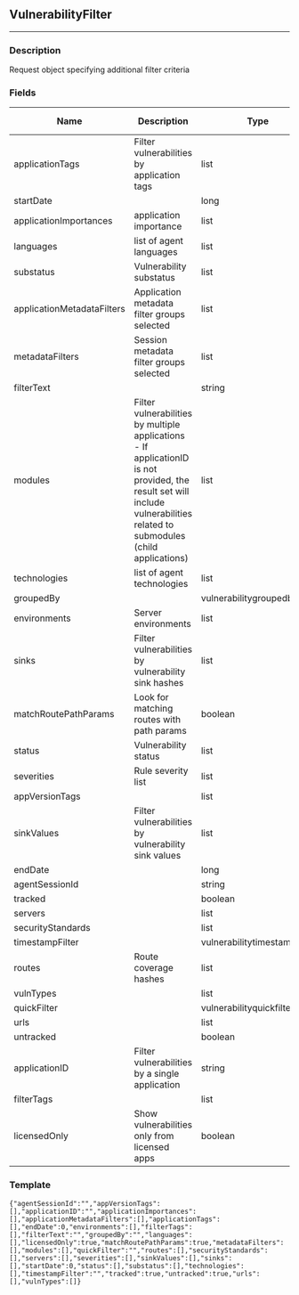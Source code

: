 ## VulnerabilityFilter
---
### Description
Request object specifying additional filter criteria
### Fields
| Name | Description | Type | Allowed Values | Required |
| ---- | ----------- | ---- | -------------- | -------- |
| applicationTags | Filter vulnerabilities by application tags | list |  | true |
| startDate |  | long |  | false |
| applicationImportances | application importance | list |  | false |
| languages | list of agent languages | list |  | true |
| substatus | Vulnerability substatus | list |  | true |
| applicationMetadataFilters | Application metadata filter groups selected | list |  | true |
| metadataFilters | Session metadata filter groups selected | list |  | true |
| filterText |  | string |  | false |
| modules | Filter vulnerabilities by multiple applications - If applicationID is not provided, the result set will include vulnerabilities related to submodules (child applications) | list |  | true |
| technologies | list of agent technologies | list |  | true |
| groupedBy |  | vulnerabilitygroupedby |  | false |
| environments | Server environments | list |  | true |
| sinks | Filter vulnerabilities by vulnerability sink hashes | list |  | true |
| matchRoutePathParams | Look for matching routes with path params | boolean |  | false |
| status | Vulnerability status | list |  | true |
| severities | Rule severity list | list |  | true |
| appVersionTags |  | list |  | true |
| sinkValues | Filter vulnerabilities by vulnerability sink values | list |  | true |
| endDate |  | long |  | false |
| agentSessionId |  | string |  | false |
| tracked |  | boolean |  | false |
| servers |  | list |  | true |
| securityStandards |  | list |  | true |
| timestampFilter |  | vulnerabilitytimestampfield |  | false |
| routes | Route coverage hashes | list |  | true |
| vulnTypes |  | list |  | true |
| quickFilter |  | vulnerabilityquickfiltertype |  | false |
| urls |  | list |  | true |
| untracked |  | boolean |  | false |
| applicationID | Filter vulnerabilities by a single application | string |  | false |
| filterTags |  | list |  | true |
| licensedOnly | Show vulnerabilities only from licensed apps | boolean |  | false |
### Template
```
{"agentSessionId":"","appVersionTags":[],"applicationID":"","applicationImportances":[],"applicationMetadataFilters":[],"applicationTags":[],"endDate":0,"environments":[],"filterTags":[],"filterText":"","groupedBy":"","languages":[],"licensedOnly":true,"matchRoutePathParams":true,"metadataFilters":[],"modules":[],"quickFilter":"","routes":[],"securityStandards":[],"servers":[],"severities":[],"sinkValues":[],"sinks":[],"startDate":0,"status":[],"substatus":[],"technologies":[],"timestampFilter":"","tracked":true,"untracked":true,"urls":[],"vulnTypes":[]}
```
